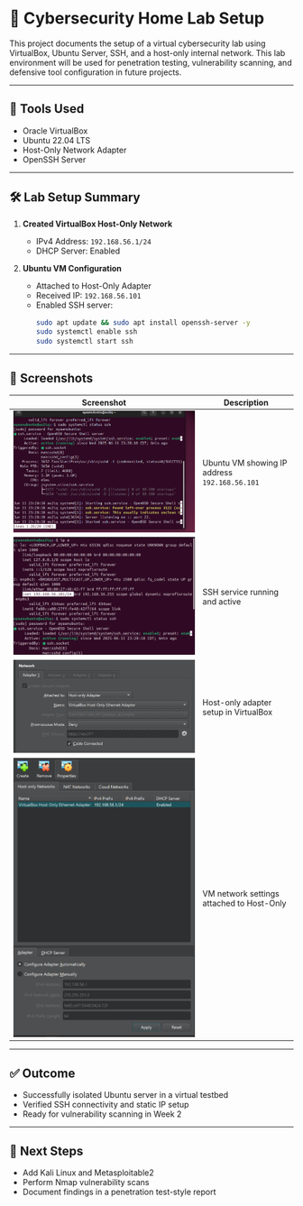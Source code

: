 # 🧪 Cybersecurity Home Lab Setup

This project documents the setup of a virtual cybersecurity lab using VirtualBox, Ubuntu Server, SSH, and a host-only internal network. This lab environment will be used for penetration testing, vulnerability scanning, and defensive tool configuration in future projects.

---

## 🔧 Tools Used
- Oracle VirtualBox
- Ubuntu 22.04 LTS
- Host-Only Network Adapter
- OpenSSH Server

---

## 🛠 Lab Setup Summary

1. **Created VirtualBox Host-Only Network**
   - IPv4 Address: `192.168.56.1/24`
   - DHCP Server: Enabled

2. **Ubuntu VM Configuration**
   - Attached to Host-Only Adapter
   - Received IP: `192.168.56.101`
   - Enabled SSH server:
     ```bash
     sudo apt update && sudo apt install openssh-server -y
     sudo systemctl enable ssh
     sudo systemctl start ssh
     ```

---

## 🧾 Screenshots

| Screenshot | Description |
|------------|-------------|
| ![IP Config](./Screenshot%202025-06-11%20234606.png) | Ubuntu VM showing IP address `192.168.56.101` |
| ![SSH Status](./Screenshot%202025-06-11%20234812.png) | SSH service running and active |
| ![VirtualBox Network](./Screenshot%202025-06-11%20234617.png) | Host-only adapter setup in VirtualBox |
| ![VM Network Attached](./Screenshot%202025-06-11%20234714.png) | VM network settings attached to Host-Only |

---

## ✅ Outcome

- Successfully isolated Ubuntu server in a virtual testbed
- Verified SSH connectivity and static IP setup
- Ready for vulnerability scanning in Week 2

---

## 📅 Next Steps
- Add Kali Linux and Metasploitable2
- Perform Nmap vulnerability scans
- Document findings in a penetration test-style report

